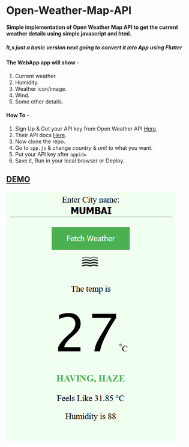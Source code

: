 # Open-Weather-Map-API

**Simple implementation of Open Weather Map API to get the current weather details using simple javascript and html.**
##### It,s just a basic version next going to convert it into App using <em>Flutter</em>
#### The WebApp app will show -

1. Current weather.
2. Humidity.
3. Weather icon/image.
4. Wind.
5. Some other details.

#### How To -

1. Sign Up & Get your API key from Open Weather API [Here](https://home.openweathermap.org/users/sign_up).
2. Their API docs [Here](https://openweathermap.org/current).
3. Now clone the repo.
4. Go to <code>app.js</code> & change <em>country</em> & <em>unit</em> to what you want.
5. Put your API key after <code>appid=</code>
6. Save it, Run in your local browser or Deploy.

## [DEMO](https://owm-api-demo.surge.sh)

![screenshot of webapp](https://github.com/saxenaudit/Open-Weather-Map-API/blob/master/screenshot/sc.png)
